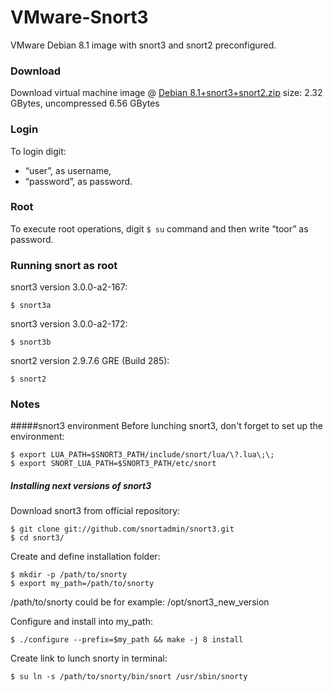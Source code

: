 # VMware-Snort3
VMware Debian 8.1 image with snort3 and snort2 preconfigured.


###  Download 
Download virtual machine image @ [Debian 8.1+snort3+snort2.zip][mega] size: 2.32 GBytes, uncompressed 6.56 GBytes


### Login
To login digit: 
* “user”, as username, 
* “password”, as password.

### Root
To execute root operations, digit ```$ su``` command and then write “toor” as password.


### Running snort as root

snort3 version 3.0.0-a2-167: 
```
$ snort3a
```
snort3 version 3.0.0-a2-172:  
 ```
$ snort3b
```
snort2 version 2.9.7.6 GRE (Build 285): 
 ```
$ snort2
```

### Notes

#####snort3 environment
Before lunching snort3, don't forget to set up the environment:
 ```
$ export LUA_PATH=$SNORT3_PATH/include/snort/lua/\?.lua\;\;
$ export SNORT_LUA_PATH=$SNORT3_PATH/etc/snort
```

##### Installing next versions of snort3
Download snort3 from official repository:
```
$ git clone git://github.com/snortadmin/snort3.git
$ cd snort3/
```
Create and define installation folder:
```
$ mkdir -p /path/to/snorty
$ export my_path=/path/to/snorty
``` 
/path/to/snorty could be for example: /opt/snort3_new_version

Configure and install into my_path:
```
$ ./configure --prefix=$my_path && make -j 8 install
```
Create link to lunch snorty in terminal:
```
$ su ln -s /path/to/snorty/bin/snort /usr/sbin/snorty
```


[mega]: <https://mega.nz/#!UkwUCKDb!6_6JpTcqrzd0BlRAvPwbBDK6hcrFdlTumaGXFr1aGnA>



